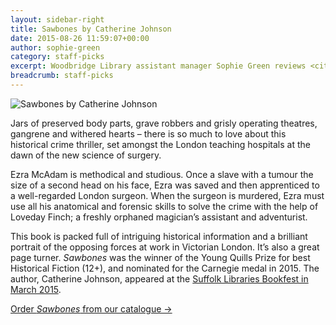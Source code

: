 ```yaml
---
layout: sidebar-right
title: Sawbones by Catherine Johnson
date: 2015-08-26 11:59:07+00:00
author: sophie-green
category: staff-picks
excerpt: Woodbridge Library assistant manager Sophie Green reviews <cite>Sawbones</cite>, a historical thriller aimed at young teens.
breadcrumb: staff-picks
---
```

![Sawbones by Catherine Johnson](/images/featured/featured-sawbones.jpg)

Jars of preserved body parts, grave robbers and grisly operating theatres, gangrene and withered hearts &#8211; there is so much to love about this historical crime thriller, set amongst the London teaching hospitals at the dawn of the new science of surgery.

Ezra McAdam is methodical and studious. Once a slave with a tumour the size of a second head on his face, Ezra was saved and then apprenticed to a well-regarded London surgeon. When the surgeon is murdered, Ezra must use all his anatomical and forensic skills to solve the crime with the help of Loveday Finch; a freshly orphaned magician’s assistant and adventurist.

This book is packed full of intriguing historical information and a brilliant portrait of the opposing forces at work in Victorian London. It’s also a great page turner. <cite>Sawbones</cite> was the winner of the Young Quills Prize for best Historical Fiction (12+), and nominated for the Carnegie medal in 2015. The author, Catherine Johnson, appeared at the [Suffolk Libraries Bookfest in March 2015](/blog/planning-and-running-a-countywide-book-festival).

[Order <cite>Sawbones</cite> from our catalogue →](https://suffolk.spydus.co.uk/cgi-bin/spydus.exe/ENQ/OPAC/BIBENQ/30034832?QRY=CTIBIB%3C%20IRN(1602498)&QRYTEXT=Sawbones)
